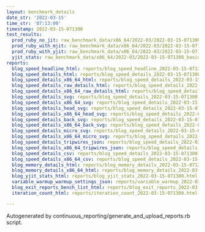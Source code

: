 ```yaml
---
layout: benchmark_details
date_str: '2022-03-15'
time_str: '07:13:00'
timestamp: 2022-03-15-071300
test_results:
  prod_ruby_no_jit: raw_benchmark_data/x86_64/2022-03/2022-03-15-071300_basic_benchmark_prod_ruby_no_jit.json
  prod_ruby_with_mjit: raw_benchmark_data/x86_64/2022-03/2022-03-15-071300_basic_benchmark_prod_ruby_with_mjit.json
  prod_ruby_with_yjit: raw_benchmark_data/x86_64/2022-03/2022-03-15-071300_basic_benchmark_prod_ruby_with_yjit.json
  yjit_stats: raw_benchmark_data/x86_64/2022-03/2022-03-15-071300_basic_benchmark_yjit_stats.json
reports:
  blog_speed_headline_html: reports/blog_speed_headline_2022-03-15-071300.html
  blog_speed_details_html: reports/blog_speed_details_2022-03-15-071300.html
  blog_speed_details_x86_64_html: reports/blog_speed_details_2022-03-15-071300.x86_64.html
  blog_speed_details_raw_details_html: reports/blog_speed_details_2022-03-15-071300.raw_details.html
  blog_speed_details_x86_64_raw_details_html: reports/blog_speed_details_2022-03-15-071300.x86_64.raw_details.html
  blog_speed_details_svg: reports/blog_speed_details_2022-03-15-071300.svg
  blog_speed_details_x86_64_svg: reports/blog_speed_details_2022-03-15-071300.x86_64.svg
  blog_speed_details_head_svg: reports/blog_speed_details_2022-03-15-071300.head.svg
  blog_speed_details_x86_64_head_svg: reports/blog_speed_details_2022-03-15-071300.x86_64.head.svg
  blog_speed_details_back_svg: reports/blog_speed_details_2022-03-15-071300.back.svg
  blog_speed_details_x86_64_back_svg: reports/blog_speed_details_2022-03-15-071300.x86_64.back.svg
  blog_speed_details_micro_svg: reports/blog_speed_details_2022-03-15-071300.micro.svg
  blog_speed_details_x86_64_micro_svg: reports/blog_speed_details_2022-03-15-071300.x86_64.micro.svg
  blog_speed_details_tripwires_json: reports/blog_speed_details_2022-03-15-071300.tripwires.json
  blog_speed_details_x86_64_tripwires_json: reports/blog_speed_details_2022-03-15-071300.x86_64.tripwires.json
  blog_speed_details_csv: reports/blog_speed_details_2022-03-15-071300.csv
  blog_speed_details_x86_64_csv: reports/blog_speed_details_2022-03-15-071300.x86_64.csv
  blog_memory_details_html: reports/blog_memory_details_2022-03-15-071300.html
  blog_memory_details_x86_64_html: reports/blog_memory_details_2022-03-15-071300.x86_64.html
  blog_yjit_stats_html: reports/blog_yjit_stats_2022-03-15-071300.html
  variable_warmup_warmup_settings_json: reports/variable_warmup_2022-03-15-071300.warmup_settings.json
  blog_exit_reports_bench_list_html: reports/blog_exit_reports_2022-03-15-071300.bench_list.html
  iteration_count_html: reports/iteration_count_2022-03-15-071300.html

---
```

Autogenerated by continuous_reporting/generate_and_upload_reports.rb script.
